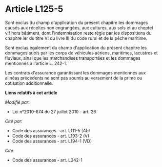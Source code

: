 # Article L125-5

Sont exclus du champ d'application du présent chapitre les dommages causés aux récoltes non engrangées, aux cultures, aux
sols et au cheptel vif hors bâtiment, dont l'indemnisation reste régie par les dispositions du chapitre Ier du titre VI du
livre III du code rural et de la pêche maritime. 

Sont exclus également du champ d'application du présent chapitre les dommages subis par les corps de véhicules aériens,
maritimes, lacustres et fluviaux, ainsi que les marchandises transportées et les dommages mentionnés à l'article L. 242-1. 

Les contrats d'assurance garantissant les dommages mentionnés aux alinéas précédents ne sont pas soumis au versement de la
prime ou cotisation additionnelle.

**Liens relatifs à cet article**

_Modifié par_:

  - Loi n°2010-874 du 27 juillet 2010 - art. 26

_Cité par_:

  - Code des assurances - art. L111-5 (Ab)
  - Code des assurances - art. L193-2 (V)
  - Code des assurances - art. L194-1 (VD)

_Cite_:

  - Code des assurances - art. L242-1
